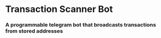 # Transaction Scanner Bot
### A programmable telegram bot that broadcasts transactions from stored addresses